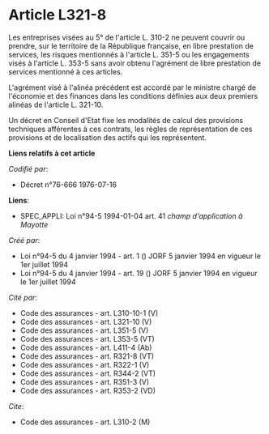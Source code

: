 # Article L321-8

Les entreprises visées au 5° de l'article L. 310-2 ne peuvent couvrir ou prendre, sur le territoire de la République
française, en libre prestation de services, les risques mentionnés à l'article L. 351-5 ou les engagements visés à l'article
L. 353-5 sans avoir obtenu l'agrément de libre prestation de services mentionné à ces articles.

L'agrément visé à l'alinéa précédent est accordé par le ministre chargé de l'économie et des finances dans les conditions
définies aux deux premiers alinéas de l'article L. 321-10.

Un décret en Conseil d'Etat fixe les modalités de calcul des provisions techniques afférentes à ces contrats, les règles de
représentation de ces provisions et de localisation des actifs qui les représentent.

**Liens relatifs à cet article**

_Codifié par_:

  - Décret n°76-666 1976-07-16

**Liens**:

  - SPEC_APPLI: Loi n°94-5 1994-01-04 art. 41 *champ d'application à Mayotte*

_Créé par_:

  - Loi n°94-5 du 4 janvier 1994 - art. 1 () JORF 5 janvier 1994 en vigueur le 1er juillet 1994
  - Loi n°94-5 du 4 janvier 1994 - art. 19 () JORF 5 janvier 1994 en vigueur le 1er juillet 1994

_Cité par_:

  - Code des assurances - art. L310-10-1 (V)
  - Code des assurances - art. L321-10 (V)
  - Code des assurances - art. L351-5 (V)
  - Code des assurances - art. L353-5 (VT)
  - Code des assurances - art. L411-4 (Ab)
  - Code des assurances - art. R321-8 (VT)
  - Code des assurances - art. R322-1 (V)
  - Code des assurances - art. R344-2 (VT)
  - Code des assurances - art. R351-3 (V)
  - Code des assurances - art. R353-2 (VD)

_Cite_:

  - Code des assurances - art. L310-2 (M)

